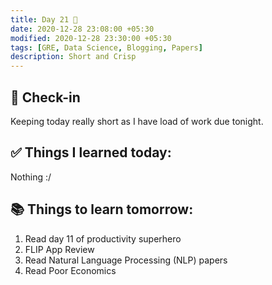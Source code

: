 ```yaml
---
title: Day 21 🥝
date: 2020-12-28 23:08:00 +05:30
modified: 2020-12-28 23:30:00 +05:30
tags: [GRE, Data Science, Blogging, Papers]
description: Short and Crisp
---
```


## 📩 Check-in

Keeping today really short as I have load of work due tonight.

## ✅ Things I learned today:

Nothing :/

## 📚 Things to learn tomorrow:

1. Read day 11 of productivity superhero
2. FLIP App Review
3. Read Natural Language Processing (NLP) papers
4. Read Poor Economics